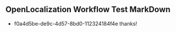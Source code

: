 ## OpenLocalization Workflow Test MarkDown
* f0a4d5be-de9c-4d57-8bd0-112324184f4e thanks!

<!--HONumber=Jul16_HO4-->



